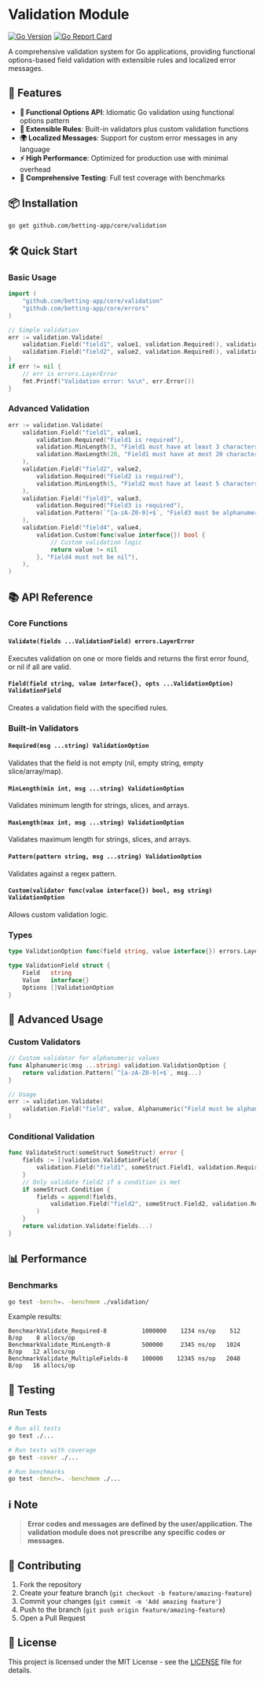 # Validation Module

[![Go Version](https://img.shields.io/badge/go-1.24+-blue.svg)](https://golang.org)
[![Go Report Card](https://goreportcard.com/badge/github.com/betting-app/core/validation)](https://goreportcard.com/report/github.com/betting-app/core/validation)

A comprehensive validation system for Go applications, providing functional options-based field validation with extensible rules and localized error messages.

## 🚀 Features

- **🔧 Functional Options API**: Idiomatic Go validation using functional options pattern
- **📝 Extensible Rules**: Built-in validators plus custom validation functions
- **🌍 Localized Messages**: Support for custom error messages in any language
- **⚡ High Performance**: Optimized for production use with minimal overhead
- **🧪 Comprehensive Testing**: Full test coverage with benchmarks

## 📦 Installation

```bash
go get github.com/betting-app/core/validation
```

## 🛠️ Quick Start

### Basic Usage

```go
import (
    "github.com/betting-app/core/validation"
    "github.com/betting-app/core/errors"
)

// Simple validation
err := validation.Validate(
    validation.Field("field1", value1, validation.Required(), validation.MinLength(3)),
    validation.Field("field2", value2, validation.Required(), validation.MaxLength(10)),
)
if err != nil {
    // err is errors.LayerError
    fmt.Printf("Validation error: %s\n", err.Error())
}
```

### Advanced Validation

```go
err := validation.Validate(
    validation.Field("field1", value1, 
        validation.Required("Field1 is required"),
        validation.MinLength(3, "Field1 must have at least 3 characters"),
        validation.MaxLength(20, "Field1 must have at most 20 characters"),
    ),
    validation.Field("field2", value2,
        validation.Required("Field2 is required"),
        validation.MinLength(5, "Field2 must have at least 5 characters"),
    ),
    validation.Field("field3", value3,
        validation.Required("Field3 is required"),
        validation.Pattern(`^[a-zA-Z0-9]+$`, "Field3 must be alphanumeric"),
    ),
    validation.Field("field4", value4,
        validation.Custom(func(value interface{}) bool {
            // Custom validation logic
            return value != nil
        }, "Field4 must not be nil"),
    ),
)
```

## 📚 API Reference

### Core Functions

#### `Validate(fields ...ValidationField) errors.LayerError`
Executes validation on one or more fields and returns the first error found, or nil if all are valid.

#### `Field(field string, value interface{}, opts ...ValidationOption) ValidationField`
Creates a validation field with the specified rules.

### Built-in Validators

#### `Required(msg ...string) ValidationOption`
Validates that the field is not empty (nil, empty string, empty slice/array/map).

#### `MinLength(min int, msg ...string) ValidationOption`
Validates minimum length for strings, slices, and arrays.

#### `MaxLength(max int, msg ...string) ValidationOption`
Validates maximum length for strings, slices, and arrays.

#### `Pattern(pattern string, msg ...string) ValidationOption`
Validates against a regex pattern.

#### `Custom(validator func(value interface{}) bool, msg string) ValidationOption`
Allows custom validation logic.

### Types

```go
type ValidationOption func(field string, value interface{}) errors.LayerError

type ValidationField struct {
    Field   string
    Value   interface{}
    Options []ValidationOption
}
```

## 🔧 Advanced Usage

### Custom Validators

```go
// Custom validator for alphanumeric values
func Alphanumeric(msg ...string) validation.ValidationOption {
    return validation.Pattern(`^[a-zA-Z0-9]+$`, msg...)
}

// Usage
err := validation.Validate(
    validation.Field("field", value, Alphanumeric("Field must be alphanumeric")),
)
```

### Conditional Validation

```go
func ValidateStruct(someStruct SomeStruct) error {
    fields := []validation.ValidationField{
        validation.Field("field1", someStruct.Field1, validation.Required(), validation.MinLength(3)),
    }
    // Only validate field2 if a condition is met
    if someStruct.Condition {
        fields = append(fields, 
            validation.Field("field2", someStruct.Field2, validation.Required(), validation.MaxLength(10)),
        )
    }
    return validation.Validate(fields...)
}
```

## 📊 Performance

### Benchmarks

```bash
go test -bench=. -benchmem ./validation/
```

Example results:
```
BenchmarkValidate_Required-8          1000000    1234 ns/op    512 B/op    8 allocs/op
BenchmarkValidate_MinLength-8         500000     2345 ns/op   1024 B/op   12 allocs/op
BenchmarkValidate_MultipleFields-8    100000    12345 ns/op   2048 B/op   16 allocs/op
```

## 🧪 Testing

### Run Tests

```bash
# Run all tests
go test ./...

# Run tests with coverage
go test -cover ./...

# Run benchmarks
go test -bench=. -benchmem ./...
```

## ℹ️ Note

> **Error codes and messages are defined by the user/application. The validation module does not prescribe any specific codes or messages.**

## 🤝 Contributing

1. Fork the repository
2. Create your feature branch (`git checkout -b feature/amazing-feature`)
3. Commit your changes (`git commit -m 'Add amazing feature'`)
4. Push to the branch (`git push origin feature/amazing-feature`)
5. Open a Pull Request

## 📄 License

This project is licensed under the MIT License - see the [LICENSE](../../LICENSE) file for details. 